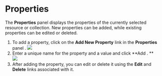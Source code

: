 # Properties

The **Properties** panel displays the properties of the currently selected resource or collection. New properties can be added, while existing properties can be edited or deleted.

1.  To add a property, click on the **Add New Property** link in the **Properties** panel .
    ![]({{base_path}}/assets/attachments/126562613/126562618.png)
2.  Enter a unique name for the property and a value and click **Add .
    ** ![]({{base_path}}/assets/attachments/126562613/126562617.png)
3.  After adding the property, you can edit or delete it using the **Edit** and **Delete** links associated with it.

